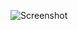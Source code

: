 ![Screenshot](https://raw.githubusercontent.com/Cryakl/Ultimate-RAT-Collection/refs/heads/main/TransScout/TransScout%20v1.2/Screenshot.png)
